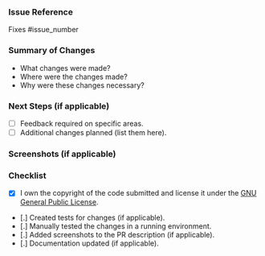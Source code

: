<!-- YOU HAVE TO MODIFY THE TEXT BELOW TO FIT YOUR PR. OTHERWISE, YOUR PR WILL BE CLOSED WITHOUT FURTHER COMMENT. -->

<!-- Please fill out this template to ensure your PR is reviewed efficiently. -->

### Issue Reference

<!-- Link the issue using the "Fixes" keyword. Example: Fixes #1234 -->
Fixes #issue_number

### Summary of Changes

<!-- Provide a concise description of the changes made in this PR. -->
- What changes were made?
- Where were the changes made?
- Why were these changes necessary?

### Next Steps (if applicable)

<!-- If your work is incomplete, outline your next steps. -->
<!-- Replace the dots inside [.] as follows: -->
<!-- [x] done, [ ] not done, [/ ] not applicable -->
- [ ] Feedback required on specific areas.
- [ ] Additional changes planned (list them here).

### Screenshots (if applicable)

<!-- Add screenshots to demonstrate visual changes, if any. -->
<!-- Screenshots are required if the changes affect the user interface. -->

### Checklist

<!-- Complete the checklist below. Replace the dots inside [.] as follows: -->
<!-- [x] done, [ ] not done, [/ ] not applicable -->

- [x] I own the copyright of the code submitted and license it under the [GNU General Public License](https://github.com/alphaonelabs/alphaonelabs-education-website/blob/main/LICENSE).
- [.] Created tests for changes (if applicable).
- [.] Manually tested the changes in a running environment.
- [.] Added screenshots to the PR description (if applicable).
- [.] Documentation updated (if applicable).
